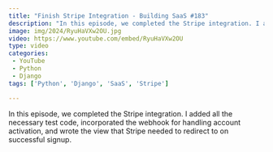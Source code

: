 ```yaml
---
title: "Finish Stripe Integration - Building SaaS #183"
description: "In this episode, we completed the Stripe integration. I added all the necessary test code, incorporated the webhook for handling account activation, and wrote the view that Stripe needed to redirect to on successful signup."
image: img/2024/RyuHaVXw2OU.jpg
video: https://www.youtube.com/embed/RyuHaVXw2OU
type: video
categories:
 - YouTube
 - Python
 - Django
tags: ['Python', 'Django', 'SaaS', 'Stripe']

---
```


In this episode, we completed the Stripe integration. I added all the necessary test code, incorporated the webhook for handling account activation, and wrote the view that Stripe needed to redirect to on successful signup.
